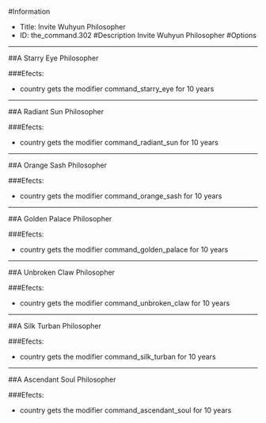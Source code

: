 #Information
 - Title: Invite Wuhyun Philosopher
 - ID: the_command.302
#Description
Invite Wuhyun Philosopher
#Options

___
##A Starry Eye Philosopher

###Efects:<ul><li>country gets the modifier command_starry_eye for 10 years</li></ul>

___
##A Radiant Sun Philosopher

###Efects:<ul><li>country gets the modifier command_radiant_sun for 10 years</li></ul>

___
##A Orange Sash Philosopher

###Efects:<ul><li>country gets the modifier command_orange_sash for 10 years</li></ul>

___
##A Golden Palace Philosopher

###Efects:<ul><li>country gets the modifier command_golden_palace for 10 years</li></ul>

___
##A Unbroken Claw Philosopher

###Efects:<ul><li>country gets the modifier command_unbroken_claw for 10 years</li></ul>

___
##A Silk Turban Philosopher

###Efects:<ul><li>country gets the modifier command_silk_turban for 10 years</li></ul>

___
##A Ascendant Soul Philosopher

###Efects:<ul><li>country gets the modifier command_ascendant_soul for 10 years</li></ul>

